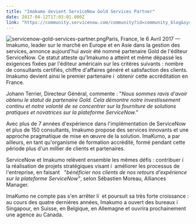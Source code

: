 ```yaml
---
title: "Imakumo devient ServiceNow Gold Services Partner"
date: 2017-04-12T17:03:01.000Z
link: "https://community.servicenow.com/community?id=community_blog&sys_id=90ad22a9dbd0dbc01dcaf3231f961928"
---
```

<p style="margin-bottom: 10px;"><img  alt="servicenow-gold-services-partner.png" class="image-1 jive-image" src="1e51ac82db9057049c9ffb651f961927.iix" style="height: auto;"/>Paris, France, le 6 Avril 2017 — Imakumo, leader sur le marché en Europe et en Asie dans la gestion des services, annonce aujourd'hui avoir été nommé partenaire Gold de l'éditeur ServiceNow. Ce statut atteste qu'Imakumo a atteint et même dépassé les exigences fixées par l'éditeur américain sur les critères suivants : nombre de consultants certifiés, chiffre d'affaires généré et satisfaction des clients. Imakumo devient ainsi le premier partenaire í  obtenir cette accréditation en France.</p><p style="margin-bottom: 10px;">Johann Terrier, Directeur Général, commente : "<em>Nous sommes ravis d'avoir obtenu le statut de partenaire Gold. Cela démontre notre investissement continu et notre volonté de se concentrer sur la fourniture de solutions pratiques et novatrices sur la plateforme ServiceNow."</em></p><p style="margin-bottom: 10px;">Avec plus de 7 années d'expérience dans l'implémentation de ServiceNow et plus de 150 consultants, Imakumo propose des services innovants et une approche pragmatique de mise en œuvre de la solution. ImaKumo, a par ailleurs, en tant qu'organisme de formation accrédité, formé pendant cette période plus d'un millier de clients et partenaires.</p><p style="margin-bottom: 10px;">ServiceNow et Imakumo relèvent ensemble les mêmes défis : contribuer í  la réalisation de projets stratégiques visant í  améliorer les processus de l'entreprise, en faisant   "<em>bénéficier nos clients de nos retours d'expérience sur la plateforme ServiceNow"</em>, selon Sébastien Moreau, Alliances Manager.</p><p style="margin-bottom: 10px;">ImaKumo ne compte pas s'en arrêter lí  et poursuit sa très forte croissance : au cours des quatre dernières années, Imakumo a ouvert des bureaux í  Singapour, en Suisse, en Belgique, en Allemagne et ouvrira prochainement une agence au Canada.</p>